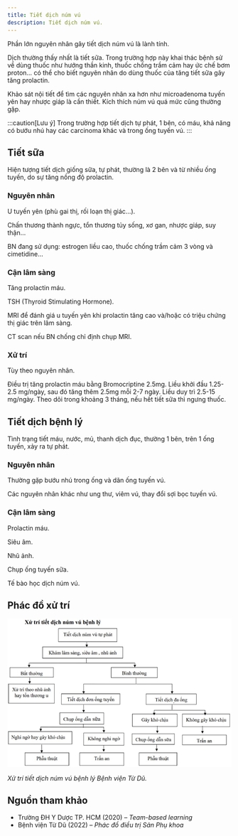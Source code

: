 ```yaml
---
title: Tiết dịch núm vú
description: Tiết dịch núm vú.
---
```


Phần lớn nguyên nhân gây tiết dịch núm vú là lành tính.

Dịch thường thấy nhất là tiết sữa. Trong trường hợp này khai thác bệnh sử về dùng thuốc như hướng thần kinh, thuốc chống trầm cảm hay ức chế bơm proton… có thể cho biết nguyên nhân do dùng thuốc của tăng tiết sữa gây tăng prolactin.

Khảo sát nội tiết để tìm các nguyên nhân xa hơn như microadenoma tuyến yên hay nhược giáp là cần thiết. Kích thích núm vú quá mức cũng thường gặp.

:::caution[Lưu ý]
Trong trường hợp tiết dịch tự phát, 1 bên, có máu, khả năng có bướu nhú hay các carcinoma khác và trong ống tuyến vú.
:::

## Tiết sữa

Hiện tượng tiết dịch giống sữa, tự phát, thường là 2 bên và từ nhiều ống tuyến, do sự tăng nồng độ prolactin.

### Nguyên nhân

U tuyến yên (phù gai thị, rối loạn thị giác…).

Chấn thương thành ngực, tổn thương tủy sống, xơ gan, nhược giáp, suy thận…

BN đang sử dụng: estrogen liều cao, thuốc chống trầm cảm 3 vòng và cimetidine…

### Cận lâm sàng

Tăng prolactin máu.

TSH (Thyroid Stimulating Hormone).

MRI để đánh giá u tuyến yên khi prolactin tăng cao và/hoặc có triệu chứng thị giác trên lâm sàng.

CT scan nếu BN chống chỉ định chụp MRI.

### Xử trí

Tùy theo nguyên nhân.

Điều trị tăng prolactin máu bằng Bromocriptine 2.5mg. Liều khởi đầu 1.25-2.5 mg/ngày, sau đó tăng thêm 2.5mg mỗi 2-7 ngày. Liều duy trì 2.5-15 mg/ngày. Theo dõi trong khoảng 3 tháng, nếu hết tiết sữa thì ngưng thuốc.

## Tiết dịch bệnh lý

Tình trạng tiết máu, nước, mủ, thanh dịch đục, thường 1 bên, trên 1 ống tuyến, xảy ra tự phát.

### Nguyên nhân

Thường gặp bướu nhú trong ống và dãn ống tuyến vú.

Các nguyên nhân khác như ung thư, viêm vú, thay đổi sợi bọc tuyến vú.

### Cận lâm sàng

Prolactin máu.

Siêu âm.

Nhũ ảnh.

Chụp ống tuyến sữa.

Tế bào học dịch núm vú.

## Phác đồ xử trí

![Xử trí tiết dịch núm vú bệnh lý Bệnh viện Từ Dũ](../../../../assets/phu-khoa/tiet-dich-num-vu/xu-tri-tiet-dich-num-vu-benh-ly.jpeg)

_Xử trí tiết dịch núm vú bệnh lý Bệnh viện Từ Dũ._

## Nguồn tham khảo

- Trường ĐH Y Dược TP. HCM (2020) – _Team-based learning_
- Bệnh viện Từ Dũ (2022) – _Phác đồ điều trị Sản Phụ khoa_
